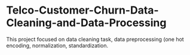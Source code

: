 # Telco-Customer-Churn-Data-Cleaning-and-Data-Processing
This project focused on data cleaning task, data preprocessing (one hot encoding, normalization, standardization.
